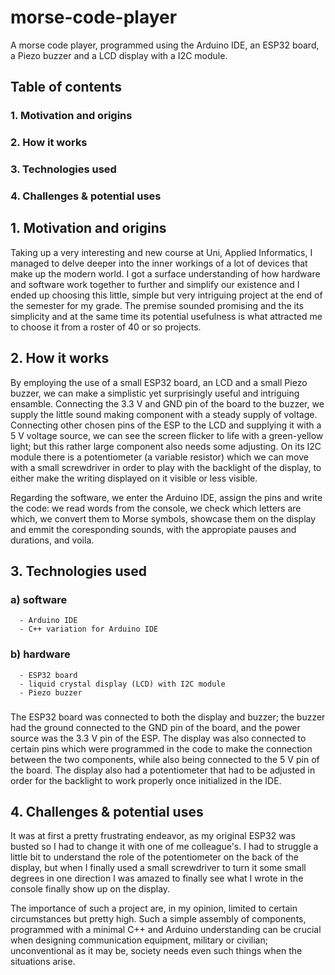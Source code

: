 # morse-code-player

A morse code player, programmed using the Arduino IDE, an ESP32 board, a Piezo buzzer and a LCD display with a I2C module.




## Table of contents

### 1. Motivation and origins
### 2. How it works
### 3. Technologies used
### 4. Challenges & potential uses





## 1. Motivation and origins

Taking up a very interesting and new course at Uni, Applied Informatics, I managed to delve deeper into the inner workings of a lot of devices that make up the modern world. I got a surface understanding of how hardware and software work together to further and simplify our existence and I ended up choosing this little, simple but very intriguing project at the end of the semester for my grade. The premise sounded promising and the its simplicity and at the same time its potential usefulness is what attracted me to choose it from a roster of 40 or so projects.

## 2. How it works

By employing the use of a small ESP32 board, an LCD and a small Piezo buzzer, we can make a simplistic yet surprisingly useful and intriguing ensamble. Connecting the 3.3 V and GND pin of the board to the buzzer, we supply the little sound making component with a steady supply of voltage. Connecting other chosen pins of the ESP to the LCD and supplying it with a 5 V voltage source, we can see the screen flicker to life with a green-yellow light; but this rather large component also needs some adjusting. On its I2C module there is a potentiometer (a variable resistor) which we can move with a small screwdriver in order to play with the backlight of the display, to either make the writing displayed on it visible or less visible.

Regarding the software, we enter the Arduino IDE, assign the pins and write the code: we read words from the console, we check which letters are which, we convert them to Morse symbols, showcase them on the display and emmit the coresponding sounds, with the appropiate pauses and durations, and voila.


## 3. Technologies used 

### a) software
      - Arduino IDE
      - C++ variation for Arduino IDE

### b) hardware
      - ESP32 board
      - liquid crystal display (LCD) with I2C module
      - Piezo buzzer
     
###
The ESP32 board was connected to both the display and buzzer; the buzzer had the ground connected to the GND pin of the board, and the power source was the 3.3 V pin of the ESP. The display was also connected to certain pins which were programmed in the code to make the connection between the two components, while also being connected to the 5 V pin of the board. The display also had a potentiometer that had to be adjusted in order for the backlight to work properly once initialized in the IDE. 


## 4. Challenges & potential uses

It was at first a pretty frustrating endeavor, as my original ESP32 was busted so I had to change it with one of me colleague's. I had to struggle a little bit to understand the role of the potentiometer on the back of the display, but when I finally used a small screwdriver to turn it some small degrees in one direction I was amazed to finally see what I wrote in the console finally show up on the display. 

The importance of such a project are, in my opinion, limited to certain circumstances but pretty high. Such a simple assembly of components, programmed with  a minimal C++ and Arduino understanding can be crucial when designing communication equipment, military or civilian; unconventional as it may be, society needs even such things when the situations arise.
